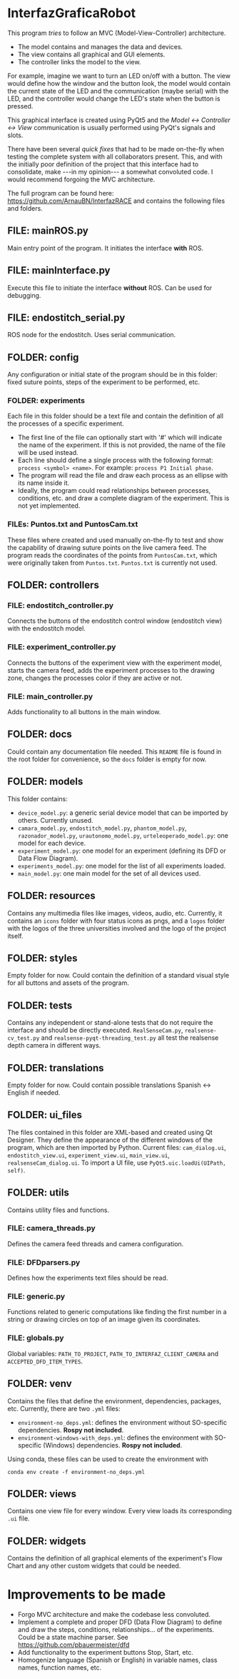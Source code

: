 # InterfazGraficaRobot
This program *tries* to follow an MVC (Model-View-Controller) architecture. 
- The model contains and manages the data and devices.
- The view contains all graphical and GUI elements.
- The controller links the model to the view.

For example, imagine we want to turn an LED on/off with a button. The view would define how the window and the button look, the model would contain the current state of the LED and the communication (maybe serial) with the LED, and the controller would change the LED's state when the button is pressed.

This graphical interface is created using PyQt5 and the *Model ↔ Controller ↔ View* communication is usually performed using PyQt's signals and slots.

There have been several *quick fixes* that had to be made on-the-fly when testing the complete system with all collaborators present. This, and with the initially poor definition of the project that this interface had to consolidate, make ---in my opinion--- a somewhat convoluted code. I would recommend forgoing the MVC architecture.

The full program can be found here: https://github.com/ArnauBN/InterfazRACE and contains the following files and folders.

## FILE: mainROS.py
Main entry point of the program. It initiates the interface **with** ROS.

## FILE: mainInterface.py
Execute this file to initiate the interface **without** ROS. Can be used for debugging.

## FILE: endostitch_serial.py
ROS node for the endostitch. Uses serial communication.

## FOLDER: config
Any configuration or initial state of the program should be in this folder: fixed suture points, steps of the experiment to be performed, etc.
### FOLDER: experiments
Each file in this folder should be a text file and contain the definition of all the processes of a specific experiment. 
- The first line of the file can optionally start with '#' which will indicate the name of the experiment. If this is not provided, the name of the file will be used instead.
- Each line should define a single process with the following format: ```process <symbol> <name>```. For example: ```process P1 Initial phase```.
- The program will read the file and draw each process as an ellipse with its name inside it.
- Ideally, the program could read relationships between processes, conditions, etc. and draw a complete diagram of the experiment. This is not yet implemented.
### FILEs: Puntos.txt and PuntosCam.txt
These files where created and used manually on-the-fly to test and show the capability of drawing suture points on the live camera feed. The program reads the coordinates of the points from ```PuntosCam.txt```, which were originally taken from ```Puntos.txt```. ```Puntos.txt``` is currently not used.


## FOLDER: controllers
### FILE: endostitch_controller.py
Connects the buttons of the endostitch control window (endostitch view) with the endostitch model.
### FILE: experiment_controller.py
Connects the buttons of the experiment view with the experiment model, starts the camera feed, adds the experiment processes to the drawing zone, changes the processes color if they are active or not.
### FILE: main_controller.py
Adds functionality to all buttons in the main window.

## FOLDER: docs
Could contain any documentation file needed. This ```README``` file is found in the root folder for convenience, so the ```docs``` folder is empty for now.

## FOLDER: models
This folder contains:
- ```device_model.py```: a generic serial device model that can be imported by others. Currently unused.
- ```camara_model.py```, ```endostitch_model.py```, ```phantom_model.py```, ```razonador_model.py```, ```urautonomo_model.py```, ```urteleoperado_model.py```: one model for each device.
- ```experiment_model.py```: one model for an experiment (defining its DFD or Data Flow Diagram).
- ```experiments_model.py```: one model for the list of all experiments loaded.
- ```main_model.py```: one main model for the set of all devices used.

## FOLDER: resources
Contains any multimedia files like images, videos, audio, etc. Currently, it contains an ```icons``` folder with four status icons as pngs, and a ```logos``` folder with the logos of the three universities involved and the logo of the project itself.

## FOLDER: styles
Empty folder for now. Could contain the definition of a standard visual style for all buttons and assets of the program.

## FOLDER: tests
Contains any independent or stand-alone tests that do not require the interface and should be directly executed. ```RealSenseCam.py```, ```realsense-cv_test.py``` and ```realsense-pyqt-threading_test.py``` all test the realsense depth camera in different ways.

## FOLDER: translations
Empty folder for now. Could contain possible translations Spanish ↔ English if needed.

## FOLDER: ui_files
The files contained in this folder are XML-based and created using Qt Designer. They define the appearance of the different windows of the program, which are then imported by Python. Current files: ```cam_dialog.ui```, ```endostitch_view.ui```, ```experiment_view.ui```, ```main_view.ui```, ```realsenseCam_dialog.ui```. To import a UI file, use ```PyQt5.uic.loadUi(UIPath, self)```.

## FOLDER: utils
Contains utility files and functions.
### FILE: camera_threads.py
Defines the camera feed threads and camera configuration.
### FILE: DFDparsers.py
Defines how the experiments text files should be read.
### FILE: generic.py
Functions related to generic computations like finding the first number in a string or drawing circles on top of an image given its coordinates.
### FILE: globals.py
Global variables: ```PATH_TO_PROJECT```, ```PATH_TO_INTERFAZ_CLIENT_CAMERA``` and ```ACCEPTED_DFD_ITEM_TYPES```.

## FOLDER: venv
Contains the files that define the environment, dependencies, packages, etc. Currently, there are two ```.yml``` files:
- ```environment-no_deps.yml```: defines the environment without SO-specific dependencies. **Rospy not included**.
- ```environment-windows-with_deps.yml```: defines the environment with SO-specific (Windows) dependencies. **Rospy not included**.

Using conda, these files can be used to create the environment with 

```
conda env create -f environment-no_deps.yml
```

## FOLDER: views
Contains one view file for every window. Every view loads its corresponding ```.ui``` file.

## FOLDER: widgets
Contains the definition of all graphical elements of the experiment's Flow Chart and any other custom widgets that could be needed.

# Improvements to be made
- Forgo MVC architecture and make the codebase less convoluted.
- Implement a complete and proper DFD (Data Flow Diagram) to define and draw the steps, conditions, relationships... of the experiments. Could be a state machine parser. See https://github.com/pbauermeister/dfd
- Add functionality to the experiment buttons Stop, Start, etc.
- Homogenize language (Spanish or English) in variable names, class names, function names, etc.